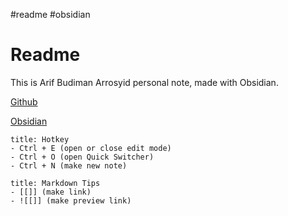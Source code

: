 #readme #obsidian 
# Readme

This is Arif Budiman Arrosyid personal note, made with Obsidian.

[Github](https://github.com/arifbudimanarrosyid/Obsidian)

[Obsidian](https://obsidian.md/)

```ad-info 
title: Hotkey
- Ctrl + E (open or close edit mode) 
- Ctrl + O (open Quick Switcher)
- Ctrl + N (make new note) 
```

```ad-info 
title: Markdown Tips
- [[]] (make link)
- ![[]] (make preview link)
```
